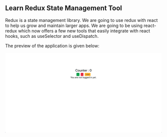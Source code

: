 ## Learn Redux State Management Tool

Redux is a state management library. We are going to use redux with react to help us grow and maintain larger apps. We are going to be using react-redux which now offers a few new tools that easily integrate with react hooks, such as useSelector and useDispatch. 

The preview of the application is given below:

<img src="src/images/redux-ss.png" />
